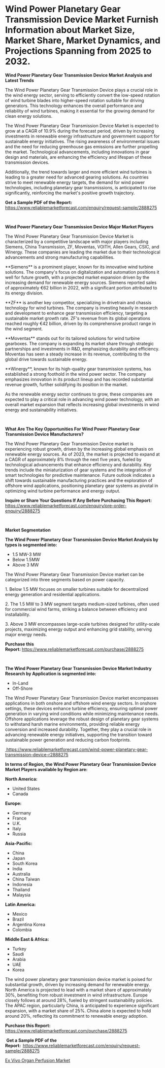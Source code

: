 <p><h1>Wind Power Planetary Gear Transmission Device Market Furnish Information about Market Size, Market Share, Market Dynamics, and Projections Spanning from 2025 to 2032.</h1></p><p><strong>Wind Power Planetary Gear Transmission Device Market Analysis and Latest Trends</strong></p>
<p><p>The Wind Power Planetary Gear Transmission Device plays a crucial role in the wind energy sector, serving to efficiently convert the low-speed rotation of wind turbine blades into higher-speed rotation suitable for driving generators. This technology enhances the overall performance and reliability of wind turbines, making it essential for the growing demand for clean energy solutions.</p><p>The Wind Power Planetary Gear Transmission Device Market is expected to grow at a CAGR of 10.9% during the forecast period, driven by increasing investments in renewable energy infrastructure and government support for sustainable energy initiatives. The rising awareness of environmental issues and the need for reducing greenhouse gas emissions are further propelling the market. Technological advancements, including innovations in gear design and materials, are enhancing the efficiency and lifespan of these transmission devices. </p><p>Additionally, the trend towards larger and more efficient wind turbines is leading to a greater need for advanced gearing solutions. As countries strive to meet renewable energy targets, the demand for wind power technologies, including planetary gear transmissions, is anticipated to rise significantly, reinforcing the market's positive growth trajectory.</p></p>
<p><strong>Get a Sample PDF of the Report:&nbsp;</strong> <a href="https://www.reliablemarketforecast.com/enquiry/request-sample/2888275?utm_campaign=3089&utm_medium=2&utm_source=Github&utm_content=ia&utm_term=14032025&utm_id=wind-power-planetary-gear-transmission-device">https://www.reliablemarketforecast.com/enquiry/request-sample/2888275</a></p>
<p>&nbsp;</p>
<p><strong>Wind Power Planetary Gear Transmission Device Major Market Players</strong></p>
<p><p>The Wind Power Planetary Gear Transmission Device Market is characterized by a competitive landscape with major players including Siemens, China Transmission, ZF, Moventas, VOITH, Allen Gears, CSIC, and Winergy. These companies are leading the market due to their technological advancements and strong manufacturing capabilities.</p><p>**Siemens** is a prominent player, known for its innovative wind turbine solutions. The company's focus on digitalization and automation positions it well for future growth, with a projected market expansion driven by the increasing demand for renewable energy sources. Siemens reported sales of approximately €62 billion in 2022, with a significant portion attributed to its energy division.</p><p>**ZF** is another key competitor, specializing in drivetrain and chassis technology for wind turbines. The company is investing heavily in research and development to enhance gear transmission efficiency, targeting a sustainable market growth rate. ZF's revenue from its global operations reached roughly €42 billion, driven by its comprehensive product range in the wind segment.</p><p>**Moventas** stands out for its tailored solutions for wind turbine gearboxes. The company is expanding its market share through strategic partnerships and investments in R&D, emphasizing durability and efficiency. Moventas has seen a steady increase in its revenue, contributing to the global drive towards sustainable energy.</p><p>**Winergy**, known for its high-quality gear transmission systems, has established a strong foothold in the wind power sector. The company emphasizes innovation in its product lineup and has recorded substantial revenue growth, further solidifying its position in the market.</p><p>As the renewable energy sector continues to grow, these companies are expected to play a critical role in advancing wind power technology, with an overall market expansion that reflects increasing global investments in wind energy and sustainability initiatives.</p></p>
<p>&nbsp;</p>
<p><strong>What Are The Key Opportunities For Wind Power Planetary Gear Transmission Device Manufacturers?</strong></p>
<p><p>The Wind Power Planetary Gear Transmission Device market is experiencing robust growth, driven by the increasing global emphasis on renewable energy sources. As of 2023, the market is projected to expand at a CAGR of approximately 8% through the next five years, fueled by technological advancements that enhance efficiency and durability. Key trends include the miniaturization of gear systems and the integration of smart technologies for predictive maintenance. Future outlook indicates a shift towards sustainable manufacturing practices and the exploration of offshore wind applications, positioning planetary gear systems as pivotal in optimizing wind turbine performance and energy output.</p></p>
<p><strong>Inquire or Share Your Questions If Any Before Purchasing This Report:</strong> <a href="https://www.reliablemarketforecast.com/enquiry/pre-order-enquiry/2888275?utm_campaign=3089&utm_medium=2&utm_source=Github&utm_content=ia&utm_term=14032025&utm_id=wind-power-planetary-gear-transmission-device">https://www.reliablemarketforecast.com/enquiry/pre-order-enquiry/2888275</a></p>
<p>&nbsp;</p>
<p><strong>Market Segmentation</strong></p>
<p><strong>The Wind Power Planetary Gear Transmission Device Market Analysis by types is segmented into:</strong></p>
<p><ul><li>1.5 MW-3 MW</li><li>Below 1.5MW</li><li>Above 3 MW</li></ul></p>
<p><p>The Wind Power Planetary Gear Transmission Device market can be categorized into three segments based on power capacity. </p><p>1. Below 1.5 MW focuses on smaller turbines suitable for decentralized energy generation and residential applications. </p><p>2. The 1.5 MW to 3 MW segment targets medium-sized turbines, often used for commercial wind farms, striking a balance between efficiency and installability.</p><p>3. Above 3 MW encompasses large-scale turbines designed for utility-scale projects, maximizing energy output and enhancing grid stability, serving major energy needs.</p></p>
<p><strong>Purchase this Report:&nbsp;</strong><a href="https://www.reliablemarketforecast.com/purchase/2888275?utm_campaign=3089&utm_medium=2&utm_source=Github&utm_content=ia&utm_term=14032025&utm_id=wind-power-planetary-gear-transmission-device">https://www.reliablemarketforecast.com/purchase/2888275</a></p>
<p>&nbsp;</p>
<p><strong>The Wind Power Planetary Gear Transmission Device Market Industry Research by Application is segmented into:</strong></p>
<p><ul><li>In-Land</li><li>Off-Shore</li></ul></p>
<p><p>The Wind Power Planetary Gear Transmission Device market encompasses applications in both onshore and offshore wind energy sectors. In onshore settings, these devices enhance turbine efficiency, ensuring optimal power generation in varying wind conditions while minimizing maintenance needs. Offshore applications leverage the robust design of planetary gear systems to withstand harsh marine environments, providing reliable energy conversion and increased durability. Together, they play a crucial role in advancing renewable energy initiatives, supporting the transition toward sustainable power generation and reducing carbon footprints.</p></p>
<p><a href="https://www.reliablemarketforecast.com/wind-power-planetary-gear-transmission-device-r2888275?utm_campaign=3089&utm_medium=2&utm_source=Github&utm_content=ia&utm_term=14032025&utm_id=wind-power-planetary-gear-transmission-device">&nbsp;https://www.reliablemarketforecast.com/wind-power-planetary-gear-transmission-device-r2888275</a></p>
<p><strong>In terms of Region, the Wind Power Planetary Gear Transmission Device Market Players available by Region are:</strong></p>
<p>
    <p> <strong> North America: </strong>
        <ul>
            <li>United States</li>
            <li>Canada</li>
        </ul>
        </p> 
    <p> <strong> Europe: </strong>
        <ul>
            <li>Germany</li>
            <li>France</li>
            <li>U.K.</li>
            <li>Italy</li>
            <li>Russia</li>
        </ul>
        </p> 
    <p> <strong> Asia-Pacific: </strong>
        <ul>
            <li>China</li>
            <li>Japan</li>
            <li>South Korea</li>
            <li>India</li>
            <li>Australia</li>
            <li>China Taiwan</li>
            <li>Indonesia</li>
            <li>Thailand</li>
            <li>Malaysia</li>
        </ul>
        </p> 
    <p> <strong> Latin America: </strong>
        <ul>
            <li>Mexico</li>
            <li>Brazil</li>
            <li>Argentina Korea</li>
            <li>Colombia</li>
        </ul>
        </p> 
    <p> <strong> Middle East & Africa: </strong>
        <ul>
            <li>Turkey</li>
            <li>Saudi</li>
            <li>Arabia</li>
            <li>UAE</li>
            <li>Korea</li>
        </ul>
    </p>
    </p>
<p><p>The wind power planetary gear transmission device market is poised for substantial growth, driven by increasing demand for renewable energy. North America is projected to lead with a market share of approximately 30%, benefiting from robust investment in wind infrastructure. Europe closely follows at around 28%, fueled by stringent sustainability policies. The APAC region, particularly China, is anticipated to experience significant expansion, with a market share of 25%. China alone is expected to hold around 20%, reflecting its commitment to renewable energy adoption.</p></p>
<p><strong>Purchase this Report: </strong><a href="https://www.reliablemarketforecast.com/purchase/2888275?utm_campaign=3089&utm_medium=2&utm_source=Github&utm_content=ia&utm_term=14032025&utm_id=wind-power-planetary-gear-transmission-device">https://www.reliablemarketforecast.com/purchase/2888275</a></p>
<p>&nbsp;<strong>Get a Sample PDF of the Report:&nbsp;&nbsp;</strong><a href="https://www.reliablemarketforecast.com/enquiry/request-sample/2888275?utm_campaign=3089&utm_medium=2&utm_source=Github&utm_content=ia&utm_term=14032025&utm_id=wind-power-planetary-gear-transmission-device">https://www.reliablemarketforecast.com/enquiry/request-sample/2888275</a></p>
<p><strong></strong></p>
<p><p><a href="https://github.com/zitanebeibit9/Market-Research-Report-List-1/blob/main/ex-vivo-organ-perfusion-market.md?utm_campaign=3089&utm_medium=2&utm_source=Github&utm_content=ia&utm_term=14032025&utm_id=wind-power-planetary-gear-transmission-device">Ex Vivo Organ Perfusion Market</a></p></p>